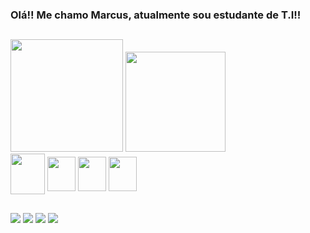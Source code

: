 ### Olá!! Me chamo Marcus, atualmente sou estudante de T.I!!

##

<div>
  <img height="180em" src="https://github-readme-stats.vercel.app/api?username=marcusxl&show_icons=true&theme=dracula" />
  <img height="160em" src="https://github-readme-stats.vercel.app/api/top-langs/?username=marcusxl&layout=compact&theme=dracula" />
</div>

<div>
<img align="center" height="65" width="55" src="https://cdn.jsdelivr.net/gh/devicons/devicon/icons/java/java-plain-wordmark.svg" />  
<img  align="center" height="55" width="45" src="https://cdn.jsdelivr.net/gh/devicons/devicon/icons/html5/html5-plain.svg" /> 
 <img align="center" height="55" width="45" src="https://cdn.jsdelivr.net/gh/devicons/devicon/icons/css3/css3-plain.svg" />
  <img align="center" height="55" width="45" src="https://cdn.jsdelivr.net/gh/devicons/devicon/icons/linux/linux-original.svg" />
 </div> 

 ##

 <div>
     <a href="https://www.linkedin.com/in/marcus-alexandre-306818267" target="_blank"><img src="https://img.shields.io/badge/-LinkedIn-%230077B5?style=for-the-badge&logo=linkedin&logoColor=white" target="_blank"></a> 
   <a href="https://instagram.com/alvxz.i" target="_blank"><img src="https://img.shields.io/badge/-Instagram-%23E4405F?style=for-the-badge&logo=instagram&logoColor=white" target="_blank"></a>
    <a href="1002033947045285938" target="_blank"><img src="https://img.shields.io/badge/Discord-7289DA?style=for-the-badge&logo=discord&logoColor=white"></a>
   <a href="marcusasilvestre123@gmail.com" target="_blank"><img src="https://img.shields.io/badge/Gmail-D14836?style=for-the-badge&logo=gmail&logoColor=white"></a>
 </div>
